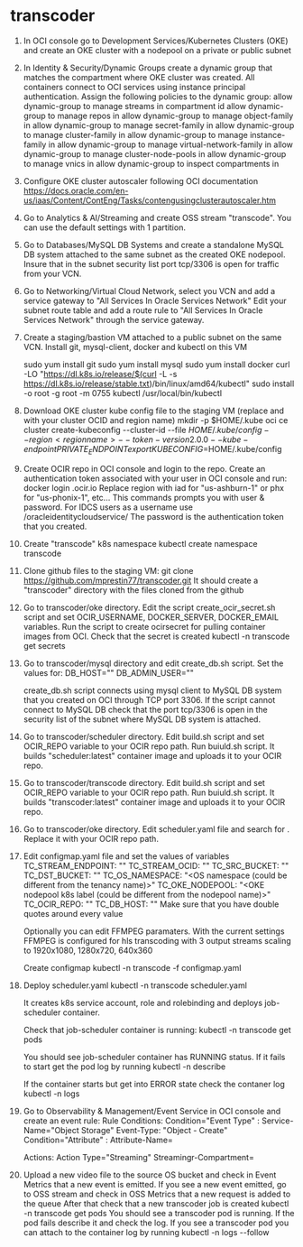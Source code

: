 # transcoder

1. In OCI console go to Development Services/Kubernetes Clusters (OKE) and create an OKE cluster with a nodepool on a private or public subnet

2. In Identity & Security/Dynamic Groups create a dynamic group that matches the compartment where OKE cluster was created. 
   All containers connect to OCI services using instance principal authentication.  Assign the following policies to the dynamic group:
   allow dynamic-group <dynamic group name> to manage streams in compartment id <compartment OCID>
   allow dynamic-group <dynamic group name> to manage repos in <compartment OCID>
   allow dynamic-group <dynamic group name> to manage object-family in <compartment OCID>
   allow dynamic-group <dynamic group name> to manage secret-family in <compartment OCID>
   allow dynamic-group <dynamic group name> to manage cluster-family in <compartment OCID>
   allow dynamic-group <dynamic group name> to manage instance-family in <compartment OCID>
   allow dynamic-group <dynamic group name> to manage virtual-network-family  in <compartment OCID>
   allow dynamic-group <dynamic group name> to manage cluster-node-pools  in <compartment OCID>
   allow dynamic-group <dynamic group name> to manage vnics  in <compartment OCID>
   allow dynamic-group <dynamic group name> to inspect compartments in <compartment OCID>

3. Configure OKE cluster autoscaler following OCI documentation
   https://docs.oracle.com/en-us/iaas/Content/ContEng/Tasks/contengusingclusterautoscaler.htm

4. Go to Analytics & AI/Streaming and create OSS stream "transcode". You can use the default settings with 1 partition.

5. Go to Databases/MySQL DB Systems and create a standalone MySQL DB system attached to the same subnet as the created OKE nodepool.
   Insure that in the subnet security list port tcp/3306 is open for traffic from your VCN.

6. Go to Networking/Virtual Cloud Network, select you VCN and add a service gateway to "All <region> Services In Oracle Services Network" 
   Edit your subnet route table and add a route rule to "All <region> Services In Oracle Services Network" through the service gateway.
   
7. Create a staging/bastion VM attached to a public subnet on the same VCN. Install git, mysql-client, docker and kubectl on this VM

   sudo yum install git
   sudo yum install mysql
   sudo yum install docker
   curl -LO "https://dl.k8s.io/release/$(curl -L -s https://dl.k8s.io/release/stable.txt)/bin/linux/amd64/kubectl"
   sudo install -o root -g root -m 0755 kubectl /usr/local/bin/kubectl

8. Download OKE cluster kube config file to the staging VM (replace <cluster-OCID> and <region-name> with your cluster OCID and region name)
   mkdir -p $HOME/.kube
   oci ce cluster create-kubeconfig --cluster-id <cluster-OCID> --file $HOME/.kube/config --region <region name>  --token-version 2.0.0  --kube-endpoint PRIVATE_ENDPOINT
   export KUBECONFIG=$HOME/.kube/config

9. Create OCIR repo in OCI console and login to the repo. Create an authentication token associated with your user in OCI console and run:
   docker login <region>.ocir.io
   Replace region with iad for "us-ashburn-1" or phx for "us-phonix-1", etc...
   This commands prompts you with user & password. For IDCS users as a username use <tenancy-name>/oracleidentitycloudservice/<user-name>
   The password is the authentication token that you created.

10. Create "transcode" k8s namespace
   kubectl create namespace transcode

11. Clone github files to the staging VM:
    git clone https://github.com/mprestin77/transcoder.git
    It should create a "transcoder" directory with the files cloned from the github

12. Go to transcoder/oke directory. Edit the script create_ocir_secret.sh script and set OCIR_USERNAME, DOCKER_SERVER, DOCKER_EMAIL variables. 
    Run the script to create ocirsecret for pulling container images from OCI. Check  that the secret is created
    kubectl -n transcode get secrets

13. Go to transcoder/mysql directory and edit create_db.sh script. Set the values for:
    DB_HOST="<MySQL DB system private IP address>"
    DB_ADMIN_USER="<MySQL admin user>"   

    create_db.sh script connects using mysql client to MySQL DB system that you created on OCI through TCP port 3306. 
    If the script cannot connect to MySQL DB check that the port tcp/3306 is open in the security list of the subnet where MySQL DB system is attached.
  
14. Go to transcoder/scheduler directory.  Edit build.sh script and set OCIR_REPO variable to your OCIR repo path.
    Run buiuld.sh script. It builds "scheduler:latest" container image and uploads it to your OCIR repo.

15. Go to transcoder/transcode directory. Edit build.sh script and set OCIR_REPO variable to your OCIR repo path.
    Run buiuld.sh script. It builds "transcoder:latest" container image and uploads it to your OCIR repo. 

16. Go to transcoder/oke directory. Edit scheduler.yaml file and search for <OCIR repo path>. Replace it with your OCIR repo path.

17. Edit configmap.yaml file and set the values of variables
    TC_STREAM_ENDPOINT: "<Streaming queue endpoint URL>"
    TC_STREAM_OCID: "<OCID of the streaming queue>"
    TC_SRC_BUCKET: "<Name of the source OS bucket>"
    TC_DST_BUCKET: "<Name of the output OS bucket>"
    TC_OS_NAMESPACE: "<OS namespace (could be different from the tenancy name)>"
    TC_OKE_NODEPOOL: "<OKE nodepool k8s label (could be different from the nodepool name)>"
    TC_OCIR_REPO: "<OCIR repo path>"
    TC_DB_HOST: "<mysql DB system private IP address>"
    Make sure that you have double quotes around every value

    Optionally you can edit FFMPEG paramaters. With the current settings FFMPEG is configured for hls transcoding with 3 output streams scaling to 1920x1080, 1280x720, 640x360

    Create configmap
    kubectl -n transcode -f configmap.yaml

18. Deploy scheduler.yaml 
    kubectl -n transcode scheduler.yaml

    It creates k8s service account, role and rolebinding and deploys job-scheduler container.

    Check that job-scheduler container is running:
    kubectl -n transcode get pods

    You should see job-scheduler container has RUNNING status. If it fails to start get the pod log by running
    kubectl -n describe <pod NAME>

    If the container starts but get into ERROR state check the contaner log
    kubectl -n logs <pod NAME> 

19. Go to Observability & Management/Event Service in OCI console and create an event rule:
    Rule Conditions:
    Condition="Event Type" :  Service-Name="Object Storage" Event-Type: "Object - Create"
    Condition="Attribute" : Attribute-Name=<Name of the source OS bucket>

    Actions:
    Action Type="Streaming" Streamingr-Compartment=<your compartment name>

20. Upload a new video file to the source OS bucket and check in Event Metrics that a new event is emitted. 
    If you see a new event emitted, go to OSS stream and check in OSS Metrics that a new request is added to the queue
    After that check that a new transcoder job is created
    kubectl -n transcode get pods
    You should see a transcoder pod is running. If the pod fails describe it and check the log.
    If you see a transcoder pod you can attach to the container log by running
    kubectl -n logs <pod NAME> --follow
    

